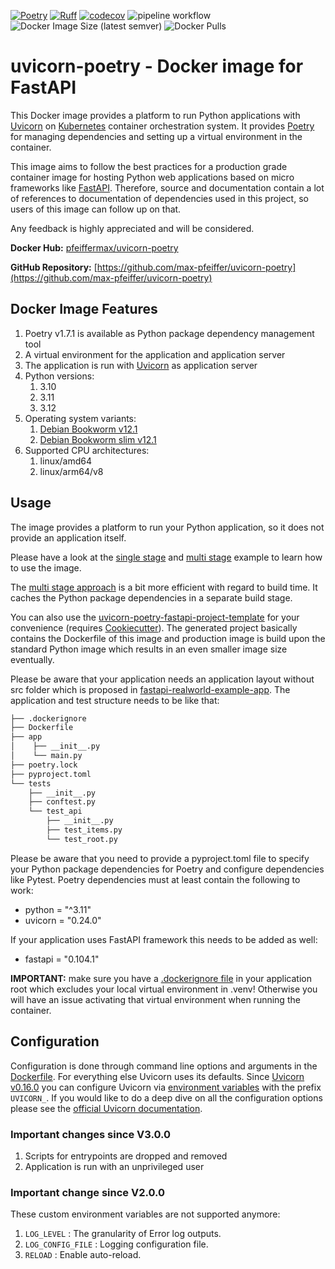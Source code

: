 [![Poetry](https://img.shields.io/endpoint?url=https://python-poetry.org/badge/v0.json)](https://python-poetry.org/)
[![Ruff](https://img.shields.io/endpoint?url=https://raw.githubusercontent.com/astral-sh/ruff/main/assets/badge/v2.json)](https://github.com/astral-sh/ruff)
[![codecov](https://codecov.io/gh/max-pfeiffer/uvicorn-poetry/branch/main/graph/badge.svg?token=WQI2SJJLZN)](https://codecov.io/gh/max-pfeiffer/uvicorn-poetry)
![pipeline workflow](https://github.com/max-pfeiffer/uvicorn-poetry/actions/workflows/pipeline.yml/badge.svg)
![Docker Image Size (latest semver)](https://img.shields.io/docker/image-size/pfeiffermax/uvicorn-poetry?sort=semver)
![Docker Pulls](https://img.shields.io/docker/pulls/pfeiffermax/uvicorn-poetry)
# uvicorn-poetry - Docker image for FastAPI
This Docker image provides a platform to run Python applications with [Uvicorn](https://github.com/encode/uvicorn) on [Kubernetes](https://kubernetes.io/) container orchestration system.
It provides [Poetry](https://python-poetry.org/) for managing dependencies and setting up a virtual environment in the container.

This image aims to follow the best practices for a production grade container image for hosting Python web applications based
on micro frameworks like [FastAPI](https://fastapi.tiangolo.com/).
Therefore, source and documentation contain a lot of references to documentation of dependencies used in this project, so users
of this image can follow up on that.

Any feedback is highly appreciated and will be considered.

**Docker Hub:** [pfeiffermax/uvicorn-poetry](https://hub.docker.com/r/pfeiffermax/uvicorn-poetry)

**GitHub Repository:** [https://github.com/max-pfeiffer/uvicorn-poetry](https://github.com/max-pfeiffer/uvicorn-poetry)

## Docker Image Features
1. Poetry v1.7.1 is available as Python package dependency management tool
2. A virtual environment for the application and application server
3. The application is run with [Uvicorn](https://www.uvicorn.org) as application server
4. Python versions:
    1. 3.10
    2. 3.11
    3. 3.12
5. Operating system variants:
    1. [Debian Bookworm v12.1](https://www.debian.org/releases/bookworm/)
    2. [Debian Bookworm slim v12.1](https://www.debian.org/releases/bookworm/)
6. Supported CPU architectures:    
   1. linux/amd64
   2. linux/arm64/v8

## Usage
The image provides a platform to run your Python application, so it does not provide an application itself.

Please have a look at the [single stage](https://github.com/max-pfeiffer/uvicorn-poetry/tree/main/examples/fast_api_singlestage_build) and [multi stage](https://github.com/max-pfeiffer/uvicorn-poetry/tree/main/examples/fast_api_multistage_build) example to learn how to use the image.

The [multi stage approach](https://github.com/max-pfeiffer/uvicorn-poetry/tree/main/examples/fast_api_multistage_build)
is a bit more efficient with regard to build time. It caches the Python package dependencies in a separate build stage.

You can also use the [uvicorn-poetry-fastapi-project-template](https://github.com/max-pfeiffer/uvicorn-poetry-fastapi-project-template) for your convenience (requires [Cookiecutter](https://github.com/cookiecutter/cookiecutter)). The generated project basically contains the Dockerfile of this image and production image is build upon the standard Python image which results in an even smaller image size eventually.

Please be aware that your application needs an application layout without src folder which is proposed in
[fastapi-realworld-example-app](https://github.com/nsidnev/fastapi-realworld-example-app).
The application and test structure needs to be like that:
```bash
├── .dockerignore
├── Dockerfile
├── app
│    ├── __init__.py
│    └── main.py
├── poetry.lock
├── pyproject.toml
└── tests
    ├── __init__.py
    ├── conftest.py
    └── test_api
        ├── __init__.py
        ├── test_items.py
        └── test_root.py
```
Please be aware that you need to provide a pyproject.toml file to specify your Python package dependencies for Poetry and configure
dependencies like Pytest. Poetry dependencies must at least contain the following to work:
* python = "^3.11"
* uvicorn = "0.24.0"

If your application uses FastAPI framework this needs to be added as well:
* fastapi = "0.104.1"

**IMPORTANT:** make sure you have a [.dockerignore file](https://github.com/max-pfeiffer/uvicorn-poetry/blob/main/examples/fast_api_multistage_build/.dockerignore)
in your application root which excludes your local virtual environment in .venv! Otherwise you will have an issue activating that virtual
environment when running the container.

## Configuration
Configuration is done through command line options and arguments in the
[Dockerfile](https://github.com/max-pfeiffer/uvicorn-poetry/blob/main/build/Dockerfile).
For everything else Uvicorn uses its defaults.
Since [Uvicorn v0.16.0](https://github.com/encode/uvicorn/releases/tag/0.16.0) you can configure Uvicorn via
[environment variables](https://www.uvicorn.org/settings/) with the prefix `UVICORN_`.
If you would like to do a deep dive on all the configuration options please see the
[official Uvicorn documentation](https://www.uvicorn.org/settings/).

### Important changes since V3.0.0
1. Scripts for entrypoints are dropped and removed
2. Application is run with an unprivileged user

### Important change since V2.0.0
These custom environment variables are not supported anymore: 
1. `LOG_LEVEL` : The granularity of Error log outputs.
2. `LOG_CONFIG_FILE` : Logging configuration file.
3. `RELOAD` : Enable auto-reload.
